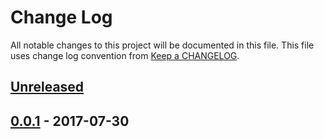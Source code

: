 # Change Log
All notable changes to this project will be documented in this file.
This file uses change log convention from [Keep a CHANGELOG](http://keepachangelog.com).

## [Unreleased]

## [0.0.1] - 2017-07-30

[Unreleased]: https://github.com/labpositiva/ansible-role-common/compare/0.0.1...HEAD
[0.0.1]: https://github.com/labpositiva/ansible-role-common/compare/0.0.0...0.0.1

[CHANGELOG.md]: CHANGELOG.md
[CONTRIBUTING.md]: CONTRIBUTING.md
[LICENCE.md]: LICENCE.md
[README.md]: README.md

